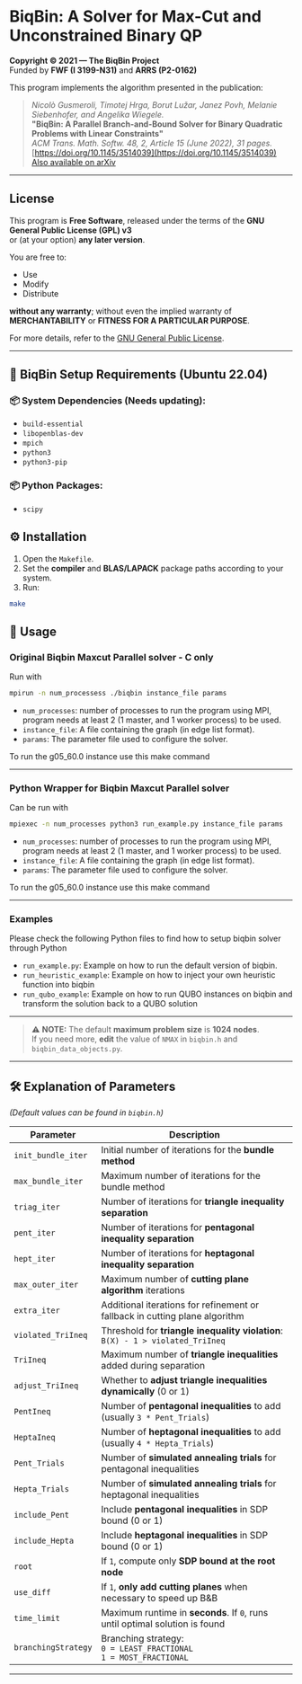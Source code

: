 # BiqBin: A Solver for Max-Cut and Unconstrained Binary QP

**Copyright © 2021 — The BiqBin Project**  
Funded by **FWF (I 3199-N31)** and **ARRS (P2-0162)**

This program implements the algorithm presented in the publication:

> _Nicolò Gusmeroli, Timotej Hrga, Borut Lužar, Janez Povh, Melanie Siebenhofer, and Angelika Wiegele._  
> **"BiqBin: A Parallel Branch-and-Bound Solver for Binary Quadratic Problems with Linear Constraints"**  
> _ACM Trans. Math. Softw. 48, 2, Article 15 (June 2022), 31 pages._  
> [https://doi.org/10.1145/3514039](https://doi.org/10.1145/3514039)  
> [Also available on arXiv](https://arxiv.org/abs/2009.06240)

---

## License

This program is **Free Software**, released under the terms of the **GNU General Public License (GPL) v3**  
or (at your option) **any later version**.

You are free to:

- Use
- Modify
- Distribute

**without any warranty**; without even the implied warranty of **MERCHANTABILITY** or **FITNESS FOR A PARTICULAR PURPOSE**.

For more details, refer to the [GNU General Public License](https://www.gnu.org/licenses/).

---

## 🔧 BiqBin Setup Requirements (Ubuntu 22.04)

### 📦 System Dependencies (Needs updating):

- `build-essential`
- `libopenblas-dev`
- `mpich`
- `python3`
- `python3-pip`

### 📦 Python Packages:

- `scipy`

## ⚙️ Installation

1. Open the `Makefile`.
2. Set the **compiler** and **BLAS/LAPACK** package paths according to your system.
3. Run:

```bash
make
```

<!-- ### 🔧 Docker

Dockerfile available for running the solver in a docker container, image can be created using Makefile command

```bash
make docker
```

--- -->

## 🚀 Usage

### Original Biqbin Maxcut Parallel solver - C only

Run with

```bash
mpirun -n num_processess ./biqbin instance_file params
```

- `num_processes`: number of processes to run the program using MPI, program needs at least 2 (1 master, and 1 worker process) to be used.
- `instance_file`: A file containing the graph (in edge list format).
- `params`: The parameter file used to configure the solver.

To run the g05_60.0 instance use this make command

---

### Python Wrapper for Biqbin Maxcut Parallel solver

Can be run with

```bash
mpiexec -n num_processes python3 run_example.py instance_file params
```

- `num_processes`: number of processes to run the program using MPI, program needs at least 2 (1 master, and 1 worker process) to be used.
- `instance_file`: A file containing the graph (in edge list format).
- `params`: The parameter file used to configure the solver.

To run the g05_60.0 instance use this make command


---

### Examples

Please check the following Python files to find how to setup biqbin solver through Python

- `run_example.py`: Example on how to run the default version of biqbin.
- `run_heuristic_example`: Example on how to inject your own heuristic function into biqbin
- `run_qubo_example`: Example on how to run QUBO instances on biqbin and transform the solution back to a QUBO solution


---

> ⚠️ **NOTE:** The default **maximum problem size** is **1024 nodes**.  
> If you need more, **edit** the value of `NMAX` in `biqbin.h` and `biqbin_data_objects.py`.

---

## 🛠️ Explanation of Parameters

_(Default values can be found in `biqbin.h`)_

| Parameter           | Description                                                                    |
| ------------------- | ------------------------------------------------------------------------------ |
| `init_bundle_iter`  | Initial number of iterations for the **bundle method**                         |
| `max_bundle_iter`   | Maximum number of iterations for the bundle method                             |
| `triag_iter`        | Number of iterations for **triangle inequality separation**                    |
| `pent_iter`         | Number of iterations for **pentagonal inequality separation**                  |
| `hept_iter`         | Number of iterations for **heptagonal inequality separation**                  |
| `max_outer_iter`    | Maximum number of **cutting plane algorithm** iterations                       |
| `extra_iter`        | Additional iterations for refinement or fallback in cutting plane algorithm    |
| `violated_TriIneq`  | Threshold for **triangle inequality violation**: `B(X) - 1 > violated_TriIneq` |
| `TriIneq`           | Maximum number of **triangle inequalities** added during separation            |
| `adjust_TriIneq`    | Whether to **adjust triangle inequalities dynamically** (0 or 1)               |
| `PentIneq`          | Number of **pentagonal inequalities** to add (usually `3 * Pent_Trials`)       |
| `HeptaIneq`         | Number of **heptagonal inequalities** to add (usually `4 * Hepta_Trials`)      |
| `Pent_Trials`       | Number of **simulated annealing trials** for pentagonal inequalities           |
| `Hepta_Trials`      | Number of **simulated annealing trials** for heptagonal inequalities           |
| `include_Pent`      | Include **pentagonal inequalities** in SDP bound (0 or 1)                      |
| `include_Hepta`     | Include **heptagonal inequalities** in SDP bound (0 or 1)                      |
| `root`              | If `1`, compute only **SDP bound at the root node**                            |
| `use_diff`          | If `1`, **only add cutting planes** when necessary to speed up B&B             |
| `time_limit`        | Maximum runtime in **seconds**. If `0`, runs until optimal solution is found   |
| `branchingStrategy` | Branching strategy:<br>`0 = LEAST_FRACTIONAL`<br>`1 = MOST_FRACTIONAL`         |
---